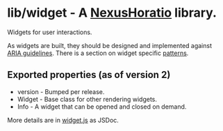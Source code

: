 # lib/widget - A [NexusHoratio](https://github.com/nexushoratio/userscripts/blob/main/lib/README.md) library.

Widgets for user interactions.

As widgets are built, they should be designed and implemented against [ARIA guidelines](https://www.w3.org/WAI/ARIA/).  There is a section on widget specific [patterns](https://www.w3.org/WAI/ARIA/apg/patterns/).

## Exported properties (as of version 2)
* version - Bumped per release.
* Widget - Base class for other rendering widgets.
* Info - A widget that can be opened and closed on demand.

More details are in [widget.js](widget.js) as JSDoc.
